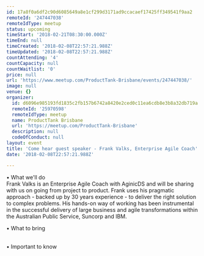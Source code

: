 ```yaml
---
id: 17a8f0a6df2c90d6085649a8e1cf299d3171ad9ccacaef17425ff349541f9aa2
remoteId: '247447038'
remoteIdType: meetup
status: upcoming
timeStart: '2018-02-21T08:30:00.000Z'
timeEnd: null
timeCreated: '2018-02-08T22:57:21.988Z'
timeUpdated: '2018-02-08T22:57:21.988Z'
countAttending: '4'
countCapacity: null
countWaitlist: '0'
price: null
url: 'https://www.meetup.com/ProductTank-Brisbane/events/247447038/'
image: null
venue: {}
organizer:
  id: d6096e985193fd1835c2fb157b6742a8420e2ced0c11ea6cdb8e3b8a32db719a
  remoteId: '25970598'
  remoteIdType: meetup
  name: ProductTank Brisbane
  url: 'https://meetup.com/ProductTank-Brisbane'
  description: null
  codeOfConduct: null
layout: event
title: 'Come hear guest speaker - Frank Valks, Enterprise Agile Coach'
date: '2018-02-08T22:57:21.988Z'

---
```

<p>• What we'll do<br/>Frank Valks is an Enterprise Agile Coach with AginicDS and will be sharing with us on going from project to product. Frank uses his pragmatic approach - backed up by 30 years experience - to deliver the right solution to complex problems. His hands-on way of working has been instrumental in the successful delivery of large business and agile transformations within the Australian Public Service, Suncorp and IBM.</p> <p>• What to bring</p> <p><br/>• Important to know</p>
